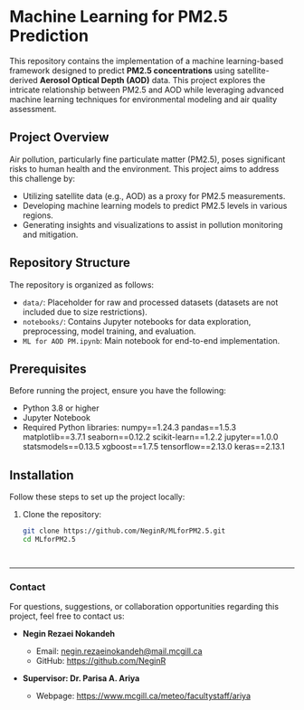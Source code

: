 # Machine Learning for PM2.5 Prediction

This repository contains the implementation of a machine learning-based framework designed to predict **PM2.5 concentrations** using satellite-derived **Aerosol Optical Depth (AOD)** data. This project explores the intricate relationship between PM2.5 and AOD while leveraging advanced machine learning techniques for environmental modeling and air quality assessment.

## Project Overview

Air pollution, particularly fine particulate matter (PM2.5), poses significant risks to human health and the environment. This project aims to address this challenge by:
- Utilizing satellite data (e.g., AOD) as a proxy for PM2.5 measurements.
- Developing machine learning models to predict PM2.5 levels in various regions.
- Generating insights and visualizations to assist in pollution monitoring and mitigation.

## Repository Structure

The repository is organized as follows:

- `data/`: Placeholder for raw and processed datasets (datasets are not included due to size restrictions).
- `notebooks/`: Contains Jupyter notebooks for data exploration, preprocessing, model training, and evaluation.
- `ML for AOD PM.ipynb`: Main notebook for end-to-end implementation.


## Prerequisites

Before running the project, ensure you have the following:

- Python 3.8 or higher
- Jupyter Notebook
- Required Python libraries:
  numpy==1.24.3
  pandas==1.5.3
  matplotlib==3.7.1
  seaborn==0.12.2
  scikit-learn==1.2.2
  jupyter==1.0.0
  statsmodels==0.13.5
  xgboost==1.7.5
  tensorflow==2.13.0
  keras==2.13.1


## Installation

Follow these steps to set up the project locally:

1. Clone the repository:
   ```bash
   git clone https://github.com/NeginR/MLforPM2.5.git
   cd MLforPM2.5



   
---

### **Contact**


For questions, suggestions, or collaboration opportunities regarding this project, feel free to contact us:

- **Negin Rezaei Nokandeh**  
  - Email: negin.rezaeinokandeh@mail.mcgill.ca  
  - GitHub: https://github.com/NeginR

- **Supervisor: Dr. Parisa A. Ariya**  
  - Webpage: https://www.mcgill.ca/meteo/facultystaff/ariya

